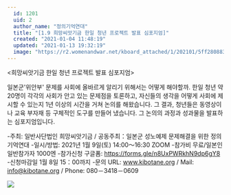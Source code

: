 ```yaml
---
  id: 1201
  uid: 2
  author_name: "정의기억연대"
  title: "[1.9 희망씨앗기금 한일 청년 프로젝트 발표 심포지엄]"
  created: "2021-01-04 11:48:19"
  updated: "2021-01-13 19:32:19"
  image: "https://r2.womenandwar.net/kboard_attached/1/202101/5ff28088313551290060.jpg"
---
```

<희망씨앗기금 한일 청년 프로젝트 발표 심포지엄> 

일본군'위안부' 문제를 사회에 올바르게 알리기 위해서는 어떻게 해야할까. 한일 청년 약 20명이 각각의 사회가 안고 있는 문제점을 토론하고, 자신들의 생각을 어떻게 사회에 제시할 수 있는지 1년 이상의 시간을 거쳐 논의를 해왔습니다. 그 결과, 청년들은 동영상이나 교육 부자재 등 구체적인 도구를 만들어 냈습니다. 그 논의의 과정과 성과물을 발표하는 심포지엄입니다.

-주최: 일반사단법인 희망씨앗기금 / 공동주최：일본군 성노예제 문제해결을 위한 정의기억연대
-일시/방법: 2021년 1월 9일(토) 14:00～16:30 ZOOM
-참가비 무료/일본인 일반참가자 1000엔
-참가신청 구글폼: https://forms.gle/n8UxPWRkhN9dp6gY8 
-신청마감일 1월 8일 15：00까지
-문의 URL: www.kibotane.org / Mail: info@kibotane.org / Phone: 080－3418－0609

 ![](https://r2.womenandwar.net/kboard_attached/1/202101/5ff28088313551290060.jpg)